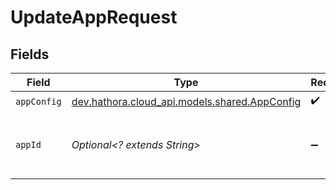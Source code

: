 # UpdateAppRequest


## Fields

| Field                                                                             | Type                                                                              | Required                                                                          | Description                                                                       | Example                                                                           |
| --------------------------------------------------------------------------------- | --------------------------------------------------------------------------------- | --------------------------------------------------------------------------------- | --------------------------------------------------------------------------------- | --------------------------------------------------------------------------------- |
| `appConfig`                                                                       | [dev.hathora.cloud_api.models.shared.AppConfig](../../models/shared/AppConfig.md) | :heavy_check_mark:                                                                | N/A                                                                               |                                                                                   |
| `appId`                                                                           | *Optional<? extends String>*                                                      | :heavy_minus_sign:                                                                | N/A                                                                               | app-af469a92-5b45-4565-b3c4-b79878de67d2                                          |